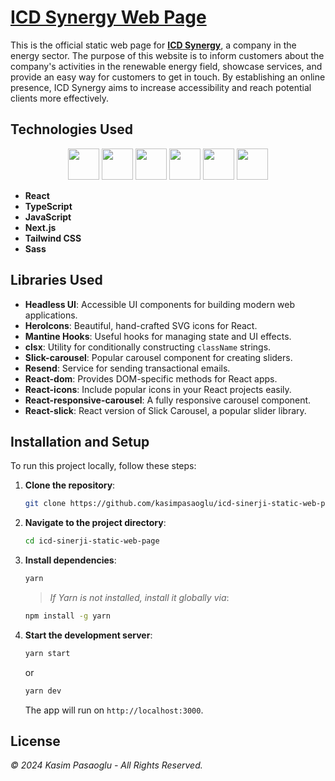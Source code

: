 
# [ICD Synergy Web Page](https://www.icdsinerji.com/)

This is the official static web page for [**ICD Synergy**](https://www.icdsinerji.com/), a company in the energy sector. The purpose of this website is to inform customers about the company's activities in the renewable energy field, showcase services, and provide an easy way for customers to get in touch. By establishing an online presence, ICD Synergy aims to increase accessibility and reach potential clients more effectively.

## Technologies Used

<p align="center">
  <img src="https://cdn.iconscout.com/icon/free/png-256/react-3-1175109.png" width="50" height="50"/>
  <img src="https://cdn.iconscout.com/icon/free/png-256/typescript-1174965.png" width="50" height="50"/>
  <img src="https://cdn.iconscout.com/icon/free/png-256/javascript-2038874-1720087.png" width="50" height="50"/>
  <img src="https://cdn.iconscout.com/icon/free/png-256/nextjs-3-569341.png" width="50" height="50"/>
  <img src="https://upload.wikimedia.org/wikipedia/commons/d/d5/Tailwind_CSS_Logo.svg" width="50" height="50"/>
  <img src="https://cdn.iconscout.com/icon/free/png-256/sass-226054.png" width="50" height="50"/>
</p>

- **React**
- **TypeScript**
- **JavaScript**
- **Next.js**
- **Tailwind CSS**
- **Sass**

## Libraries Used

- **Headless UI**: Accessible UI components for building modern web applications.
- **HeroIcons**: Beautiful, hand-crafted SVG icons for React.
- **Mantine Hooks**: Useful hooks for managing state and UI effects.
- **clsx**: Utility for conditionally constructing `className` strings.
- **Slick-carousel**: Popular carousel component for creating sliders.
- **Resend**: Service for sending transactional emails.
- **React-dom**: Provides DOM-specific methods for React apps.
- **React-icons**: Include popular icons in your React projects easily.
- **React-responsive-carousel**: A fully responsive carousel component.
- **React-slick**: React version of Slick Carousel, a popular slider library.




## Installation and Setup

To run this project locally, follow these steps:

1. **Clone the repository**:
   ```bash
   git clone https://github.com/kasimpasaoglu/icd-sinerji-static-web-page.git
   ```

2. **Navigate to the project directory**:
   ```bash
   cd icd-sinerji-static-web-page
   ```

3. **Install dependencies**:
   ```bash
   yarn
   ```

   > _If Yarn is not installed, install it globally via_:
   ```bash
   npm install -g yarn
   ```

4. **Start the development server**:
   ```bash
   yarn start
   ```
   or
   ```bash
   yarn dev
   ```

   The app will run on `http://localhost:3000`.

## License

*© 2024 Kasim Pasaoglu - All Rights Reserved.*
